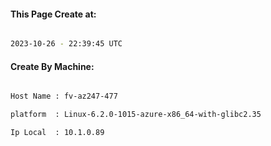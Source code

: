 
   
#### This Page Create at:

```bash

2023-10-26 - 22:39:45 UTC

```

#### Create By Machine:

```bash

Host Name : fv-az247-477

platform  : Linux-6.2.0-1015-azure-x86_64-with-glibc2.35

Ip Local  : 10.1.0.89

```

